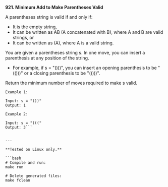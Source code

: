 **921. Minimum Add to Make Parentheses Valid**

A parentheses string is valid if and only if:

- It is the empty string,
- It can be written as AB (A concatenated with B), where A and B are valid strings, or
- It can be written as (A), where A is a valid string.

You are given a parentheses string s. In one move, you can insert a parenthesis at any position of the string.

- For example, if s = "()))", you can insert an opening parenthesis to be "(()))" or a closing parenthesis to be "())))".

Return the minimum number of moves required to make s valid.

 
```
Example 1:

Input: s = "())"
Output: 1

Example 2:

Input: s = "((("
Output: 3```


---

**Tested on Linux only.**

```bash
# Compile and run:
make run

# Delete generated files:
make fclean
